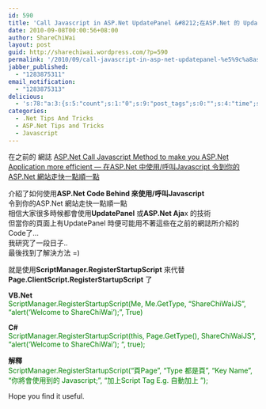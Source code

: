 ```yaml
---
id: 590
title: 'Call Javascript in ASP.Net UpdatePanel &#8212;在ASP.Net 的 UpdatePanel 中使用/呼叫Javascript'
date: 2010-09-08T00:00:56+08:00
author: ShareChiWai
layout: post
guid: http://sharechiwai.wordpress.com/?p=590
permalink: '/2010/09/call-javascript-in-asp-net-updatepanel-%e5%9c%a8asp-net-%e7%9a%84-updatepanel-%e4%b8%ad%e4%bd%bf%e7%94%a8%e5%91%bc%e5%8f%abjavascript/'
jabber_published:
  - "1283875311"
email_notification:
  - "1283875313"
delicious:
  - 's:78:"a:3:{s:5:"count";s:1:"0";s:9:"post_tags";s:0:"";s:4:"time";s:10:"1284381901";}";'
categories:
  - .Net Tips And Tricks
  - ASP.Net Tips and Tricks
  - Javascript
---
```

在之前的 網誌 [ASP.Net Call Javascript Method to make you ASP.Net Application more efficient — 在ASP.Net 中使用/呼叫Javascript 令到你的ASP.Net 網站走快一點順一點](http://sharechiwai.wordpress.com/2010/09/07/asp-net-call-javascript-method-to-make-you-asp-net-application-more-efficient-%E5%9C%A8asp-net-%E4%B8%AD%E4%BD%BF-%E7%94%A8%E5%91%BC%E5%8F%ABjavascript-%E4%BB%A4%E5%88%B0%E4%BD%A0%E7%9A%84asp-ne/)

介紹了如何使用**ASP.Net Code Behind 來使用/呼叫Javascript**  
令到你的ASP.Net 網站走快一點順一點  
相信大家很多時候都會使用**UpdatePanel** 或**ASP.Net Aja**x 的技術  
但當你的頁面上有UpdatePanel 時便可能用不著這些在之前的網誌所介紹的 Code了&#8230;  
我研究了一段日子..  
最後找到了解決方法 =)

就是使用**ScriptManager.RegisterStartupScript** 來代替 **Page.ClientScript.RegisterStartupScript** 了

**VB.Net**  
<span style="color:#008000;">ScriptManager.RegisterStartupScript(Me, Me.GetType, “ShareChiWaiJS”, “alert(‘Welcome to ShareChiWai’);”, True)</span>

**C#**  
<span style="color:#008000;">ScriptManager.RegisterStartupScript(this, Page.GetType(), ShareChiWaiJS”, “alert(‘Welcome to ShareChiWai’); “, true);</span>

**解釋**  
<span style="color:#008000;">ScriptManager.RegisterStartupScript(&#8220;頁Page&#8221;, &#8220;Type 都是頁&#8221;, “Key Name”, “你將會使用到的 Javascript;”, “加上Script Tag E.g. 自動加上 <script type=’text/javascript’> </script>”);</span>

Hope you find it useful.